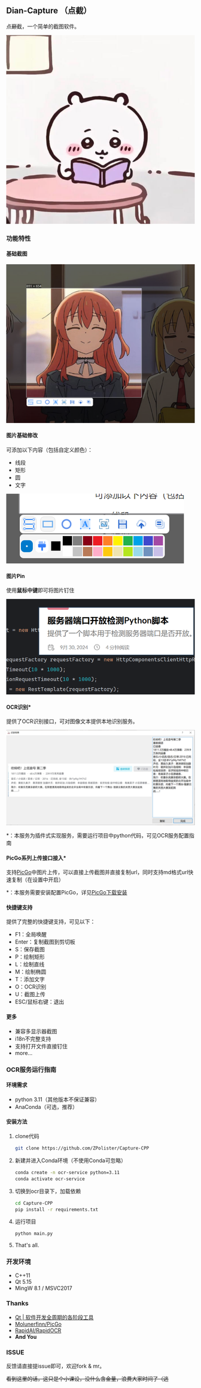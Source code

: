 ## Dian-Capture （点截）

点~~巅~~截，一个简单的截图软件。

![dian](docs/0.jpg)

### 功能特性

#### 基础截图

![image-20241013232644724](docs/1.png)

#### 图片基础修改

可添加以下内容（包括自定义颜色）：

- 线段
- 矩形
- 圆
- 文字

![](docs/2.png)

#### 图片Pin

使用**鼠标中键**即可将图片钉住

![](docs/3.png)

#### OCR识别*

提供了OCR识别接口，可对图像文本提供本地识别服务。

![image-20241013233843472](docs/4.png)

*：本服务为插件式实现服务，需要运行项目中python代码，可见OCR服务配置指南

#### PicGo系列上传接口接入*

支持[PicGo](https://picgo.github.io/PicGo-Doc/)中图片上传，可以直接上传截图并直接复制url，同时支持md格式url快速复制（在设置中开启）

*：本服务需要安装配置PicGo，详见[PicGo下载安装](https://picgo.github.io/PicGo-Doc/zh/guide/#下载安装)

#### 快捷键支持

提供了完整的快捷键支持，可见以下：

- F1：全局唤醒
- Enter：复制截图到剪切板
- S：保存截图
- P：绘制矩形
- L：绘制直线
- M：绘制椭圆
- T：添加文字
- O：OCR识别
- U：截图上传
- ESC/鼠标右键：退出

#### 更多

- 兼容多显示器截图
- i18n不完整支持
- 支持打开文件直接钉住
- more...

### OCR服务运行指南

#### 环境需求

- python 3.11（其他版本不保证兼容）
- AnaConda（可选，推荐）

#### 安装方法

1. clone代码

   ```bash
   git clone https://github.com/ZPolister/Capture-CPP
   ```

2. 新建并进入Conda环境（不使用Conda可忽略）

   ```bash
   conda create -n ocr-service python=3.11
   conda activate ocr-service
   ```

3. 切换到ocr目录下，加载依赖

   ```bash
   cd Capture-CPP
   pip install -r requirements.txt
   ```

4. 运行项目

   ```bash
   python main.py
   ```

5. That's all.

### 开发环境

- C++11
- Qt 5.15
- MingW 8.1 / MSVC2017

### Thanks

- [Qt | 软件开发全周期的各阶段工具](https://www.qt.io/zh-cn/)
- [Molunerfinn/PicGo](https://github.com/Molunerfinn/PicGo)
- [RapidAI/RapidOCR](https://github.com/RapidAI/RapidOCR)
- **And You**

### ISSUE

反馈请直接提issue即可，欢迎fork & mr。

~~看到这里的话，这只是个小课设，没什么含金量，浪费大家时间了（逃~~
